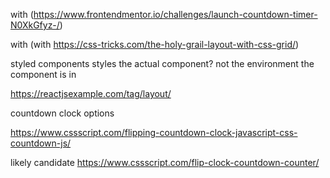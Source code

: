 with (https://www.frontendmentor.io/challenges/launch-countdown-timer-N0XkGfyz-/)

with (with https://css-tricks.com/the-holy-grail-layout-with-css-grid/)

styled components styles the actual component? not the environment the component is in

https://reactjsexample.com/tag/layout/


countdown clock options

https://www.cssscript.com/flipping-countdown-clock-javascript-css-countdown-js/

likely candidate
https://www.cssscript.com/flip-clock-countdown-counter/


